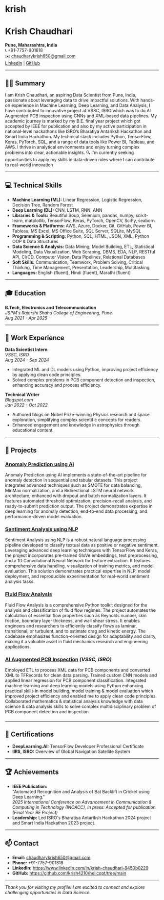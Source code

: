 # krish
# Krish Chaudhari

**Pune, Maharashtra, India**  
📞 +91-7757-901818  
✉️ chaudharykrish650@gmail.com  
[LinkedIn](#) | [GitHub](#)

---

## 🧑‍💻 Summary

I am Krish Chaudhari, an aspiring Data Scientist from Pune, India, passionate about leveraging data to drive impactful solutions. With hands-on experience in Machine Learning, Deep Learning, and Data Analysis, I have contributed to innovative project at VSSC, ISRO which was to do AI Augmented PCB inspection using CNNs and XML-based data pipelines. My academic journey is marked by my B.E. final year project which got accepted by IEEE for publication and also by my active participation in national-level hackathons like ISRO’s Bharatiya Antariksh Hackathon and Smart India Hackathon. My technical stack includes Python, TensorFlow, Keras, PyTorch, SQL, and a range of data tools like Power BI, Tableau, and AWS. I thrive in analytical environments and enjoy turning complex problems into clear, actionable insights.
🔍 I'm currently seeking opportunities to apply my skills in data-driven roles where I can contribute to real-world innovation

---

## 💻 Technical Skills

- **Machine Learning (ML):** Linear Regression, Logistic Regression, Decision Tree, Random Forest
- **Deep Learning (DL):** CNN, LSTM, RNN, ANN
- **Libraries & Tools:** Beautiful Soup, Selenium, pandas, numpy, scikit-learn, matplotlib, TensorFlow, Keras, PyTorch, OpenCV, SciPy, seaborn
- **Frameworks & Platforms:** AWS, Azure, Docker, Git, GitHub, Power BI, Tableau, MS Excel, MS Office Suite, SQL Server, SQLite, MySQL
- **Programming & Scripting:** Python, SQL, HTML, JSON, XML, Python OOP & Data Structures
- **Data Science & Analysis:** Data Mining, Model Building, ETL, Statistical Modeling, Data Visualization, Web Scraping, DBMS, EDA, NLP, RESTful API, CI/CD, Computer Vision, Data Pipelines, Relational Databases
- **Soft Skills:** Communication, Teamwork, Problem Solving, Critical Thinking, Time Management, Presentation, Leadership, Multitasking
- **Languages:** English (fluent), Hindi (fluent), Marathi (fluent)

---

## 🎓 Education

**B.Tech, Electronics and Telecommunication**  
_JSPM's Rajarshi Shahu College of Engineering, Pune_  
_Aug 2021 - Apr 2025_

---

## 💼 Work Experience

**Data Scientist Intern**  
_VSSC, ISRO_  
_Aug 2024 - Sep 2024_  
- Integrated ML and DL models using Python, improving project efficiency by applying clean code principles.
- Solved complex problems in PCB component detection and inspection, enhancing accuracy and process efficiency.

**Technical Writer**  
_Blogspot.com_  
_Jan 2022 - Oct 2022_  
- Authored blogs on Nobel Prize-winning Physics research and space exploration, simplifying complex scientific concepts for readers.
- Enhanced engagement and knowledge in astrophysics through educational content.

---

## 🚀 Projects

### [Anomaly Prediction using AI](#) 
Anomaly Prediction using AI implements a state-of-the-art pipeline for anomaly detection in sequential and tabular datasets. This project integrates advanced techniques such as SMOTE for data balancing, MinMax normalization, and a Bidirectional LSTM neural network architecture, enhanced with dropout and batch normalization layers. It features automated threshold optimization, precision-recall analysis, and ready-to-submit prediction output. The project demonstrates expertise in deep learning for anomaly detection, end-to-end data processing, and performance-driven model evaluation.

### [Sentiment Analysis using NLP](#) 
Sentiment Analysis using NLP is a robust natural language processing pipeline developed to classify textual data as positive or negative sentiment. Leveraging advanced deep learning techniques with TensorFlow and Keras, the project incorporates pre-trained GloVe embeddings, text preprocessing, and a 1D Convolutional Neural Network for feature extraction. It features comprehensive data handling, visualization of training metrics, and model evaluation. This solution demonstrates practical expertise in NLP, model deployment, and reproducible experimentation for real-world sentiment analysis tasks.

### [Fluid Flow Analysis](#) 
Fluid Flow Analysis is a comprehensive Python toolkit designed for the analysis and classification of fluid flow regimes. The project automates the calculation of essential flow properties such as Reynolds number, skin friction, boundary layer thickness, and wall shear stress. It enables engineers and researchers to efficiently classify flows as laminar, transitional, or turbulent, and to estimate drag and kinetic energy. The codebase emphasizes function-oriented design for adaptability and clarity, making it a valuable asset in fluid mechanics research and engineering applications.

### [AI Augmented PCB Inspection](#) _(VSSC, ISRO)_
Employed ETL to process XML data for PCB components and converted XML to TFRecords for clean data parsing. Trained custom CNN models and applied linear regression for PCB component classification. Integrated machine learning and deep learning models using Python enhancing practical skills in model building, model training & model evaluation which improved project efficiency and enabled me to apply clean code principles. Collaborated mathematics & statistical analysis knowledge with data science & data analysis skills to solve complex multidisciplinary problem of PCB component detection and inspection.

### 

---

## 📜 Certifications

- **DeepLearning.AI:** TensorFlow Developer Professional Certificate
- **IIRS, ISRO:** Overview of Global Navigation Satellite System

---

## 🏆 Achievements

- **IEEE Publication:**  
  "Automated Recognition and Analysis of Bat Backlift in Cricket using Deep Learning."  
  _2025 International Conference on Advancement in Communication & Computing in Technology (INOACC), In press: Accepted for publication. (Final Year BE Project)_
- **Leadership:** Led ISRO's Bharatiya Antariksh Hackathon 2024 project and Smart India Hackathon 2023 project.

---

## 📫 Contact

- **Email:** chaudharykrish650@gmail.com
- **Phone:** +91-7757-901818
- **LinkedIn:** https://www.linkedin.com/in/krish-chaudhari-8450b0229
- **GitHub:** https://github.com/krish4210/helicopt/tree/main

---

_Thank you for visiting my profile! I am excited to connect and explore challenging opportunities in Data Science._
